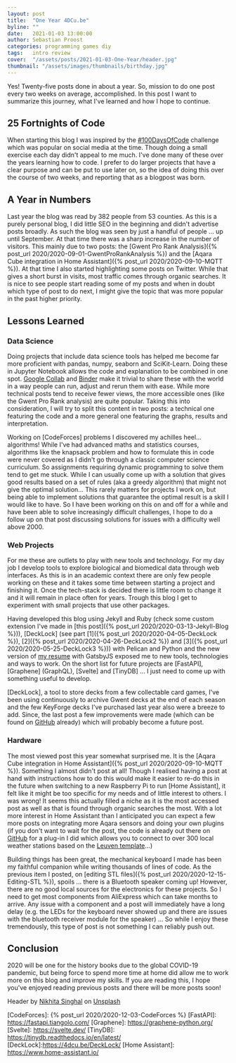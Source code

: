 ```yaml
---
layout: post
title:  "One Year 4DCu.be"
byline: ""
date:   2021-01-03 13:00:00
author: Sebastian Proost
categories: programming games diy
tags:	intro review
cover:  "/assets/posts/2021-01-03-One-Year/header.jpg"
thumbnail: "/assets/images/thumbnails/birthday.jpg"
---
```


Yes! Twenty-five posts done in about a year. So, mission to do one post every two weeks on average, accomplished. In this
post I want to summarize this journey, what I've learned and how I hope to continue. 

## 25 Fortnights of Code

When starting this blog I was inspired by the [#100DaysOfCode](https://twitter.com/hashtag/100DaysOfCode) 
challenge which was popular on social media at the time. Though doing a small exercise each day didn't appeal to me 
much. I've done many of these over the years learning how to 
code. I prefer to do larger projects that have a clear purpose and can be put to use later on, so the idea of doing this
over the course of two weeks, and reporting that as a blogpost was born.

## A Year in Numbers

Last year the blog was read by 382 people from 53 counties. As this is a purely personal blog, I 
did little SEO in the beginning and didn't advertise posts broadly. As such the blog was seen by just a handful of 
people ... up until September. At that time there was a sharp increase in the number of visitors. This mainly due to 
two posts: the [Gwent Pro Rank Analysis]({% post_url 2020/2020-09-01-GwentProRankAnalysis %}) and the 
[Aqara Cube integration in Home Assistant]({% post_url 2020/2020-09-10-MQTT %}). At that time I also started highlighting 
some posts on Twitter. While that gives a short burst in visits, most traffic comes through organic searches. It is nice
to see people start reading some of my posts and when in doubt which type of post to do next, I might give the topic that 
was more popular in the past higher priority.


## Lessons Learned

### Data Science

Doing projects that include data science tools has helped me become far more proficient with pandas, numpy, seaborn and 
SciKit-Learn. Doing these in Jupyter Notebook allows the code and explanation to be combined in one spot. [Google Collab] 
and [Binder] make it trivial to share these with the world in a way people can run, adjust and rerun them 
with ease. While more technical posts tend to receive fewer views, the more accessible ones (like the Gwent Pro Rank 
analysis) are quite popular. Taking this into consideration, I will try to split this content in two posts: a technical 
one featuring the code and a more general one featuring the graphs, results and interpretation. 

Working on [CodeForces] problems I discovered my achilles heel... algorithms! While I've had advanced maths and 
statistics courses, algorithms like the knapsack problem and how to formulate this in code were never covered as I 
didn't go through a classic computer science curriculum. So assignments requiring dynamic programming to solve them 
tend to get me stuck. While I can usually come up with a solution that gives good results based on a set of rules 
(aka a greedy algorithm) that might not give the optimal solution... This rarely matters for projects I work on, but being 
able to implement solutions that guarantee the optimal result is a skill I would like to have. So I have been
working on this on and off for a while and have been able to solve increasingly difficult challenges, I hope to do
a follow up on that post discussing solutions for issues with a difficulty well above 2000.


### Web Projects

For me these are outlets to play with new tools and technology. For my day job I develop tools to explore biological and 
biomedical data through web interfaces. As this is in an academic context there are only few people working on these 
and it takes some time between starting a project and finishing it. Once the tech-stack is decided there is little room 
to change it and it will remain in place often for years. Trough this blog I get to experiment with small projects that 
use other packages. 

Having developed this blog using Jekyll and Ruby (check some custom extension I've made in 
[this post]({% post_url 2020/2020-03-13-Jekyll-Blog %})), [DeckLock] (see part [1]({% post_url 2020/2020-04-05-DeckLock %}), 
[2]({% post_url 2020/2020-04-26-DeckLock2 %}) and [3]({% post_url 2020/2020-05-25-DeckLock3 %})) with Pelican and Python and the 
new version of [my resume](https://sebastian.proost.science/) with GatsbyJS exposed me to new tools, technologies and 
ways to work. On the short list for future projects are [FastAPI], [Graphene] (GraphQL), [Svelte] and [TinyDB] ... I 
just need to come up with something useful to develop.

[DeckLock], a tool to store decks from a few collectable card games, I've been using continuously to archive Gwent decks 
at the end of each season and the few KeyForge decks I've purchased last year also were a breeze to add. Since, 
the last post a few improvements were made (which can be found on [GitHub](https://github.com/4dcu-be/DeckLock) already) 
which will probably become a future post.

### Hardware

The most viewed post this year somewhat surprised me. It is the 
[Aqara Cube integration in Home Assistant]({% post_url 2020/2020-09-10-MQTT %}). Something I almost didn't post at all! 
Though I realised having a post at hand with instructions how to do this would make it easier to 
re-do this in the future when switching to a new Raspberry Pi to run [Home Assistant], it felt like it might be too 
specific for my needs and of little interest to others. I was wrong! It seems this actually filled a niche as it is the 
most accessed post as well as that is found through organic searches the most. With a lot more interest in Home 
Assistant than I anticipated you can expect a few more posts on integrating more Aqara sensors and doing your own 
plugins (if you don't want to wait for the post, the code is already out there on 
[GitHub](https://github.com/sepro/HomeAssistant-LeuvenTemplate) for a plug-in I did which 
allows you to connect to over 300 local weather stations based on the [Leuven template](https://support.leuven-template.eu/)...)

Building things has been great, the mechanical keyboard I made has been my faithful companion while writing 
thousands of lines of code. As the previous item I posted, on [editing STL files]({% post_url 2020/2020-12-15-Editing-STL %}), 
spoils ... there is a Bluetooth speaker 
coming up! However, there are no good local sources for the electronics for these projects. So I need to get most 
components from AliExpress which can take months to arrive. Any issue with a component and a post will immediately have 
a long delay (e.g. the LEDs for the keyboard never showed up and there are issues with the bluetooth receiver module 
for the speaker) ... So while I enjoy these tremendously, this type of post is not something I can reliably push out.

## Conclusion

2020 will be one for the history books due to the global COVID-19 pandemic, but being force to spend more time at home
did allow me to work more on this blog and improve my skills. If you are reading this, I hope you've enjoyed reading
previous posts and there will be more posts soon!

Header by [Nikhita Singhal](https://unsplash.com/@nikhita) on [Unsplash](https://unsplash.com/s/photos/birthday)

[Google Collab]: https://colab.research.google.com/
[Binder]: https://mybinder.org/
[CodeForces]: {% post_url 2020/2020-12-03-CodeForces %}
[FastAPI]: https://fastapi.tiangolo.com/
[Graphene]: https://graphene-python.org/
[Svelte]: https://svelte.dev/
[TinyDB]: https://tinydb.readthedocs.io/en/latest/
[DeckLock]:https://4dcu.be/DeckLock/
[Home Assistant]: https://www.home-assistant.io/
